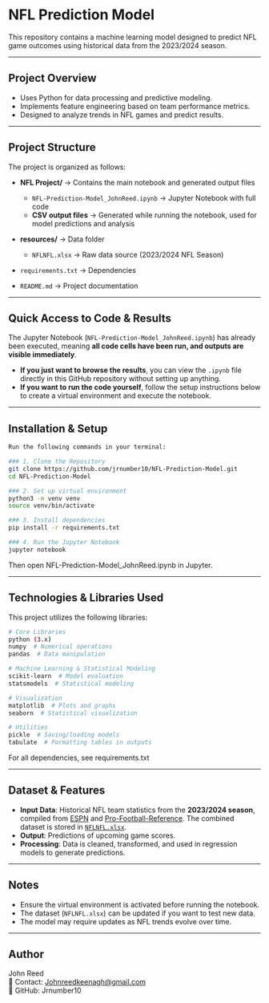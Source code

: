 # NFL Prediction Model  

This repository contains a machine learning model designed to predict NFL game outcomes using historical data from the 2023/2024 season.

---

## Project Overview  
- Uses Python for data processing and predictive modeling.  
- Implements feature engineering based on team performance metrics.  
- Designed to analyze trends in NFL games and predict results.  

---

## Project Structure  
The project is organized as follows:

- **NFL Project/** → Contains the main notebook and generated output files
  
  - `NFL-Prediction-Model_JohnReed.ipynb` → Jupyter Notebook with full code  
  - **CSV output files** → Generated while running the notebook, used for model predictions and analysis
  
- **resources/** → Data folder  
  - `NFLNFL.xlsx` → Raw data source (2023/2024 NFL Season)
    
- `requirements.txt` → Dependencies

- `README.md` → Project documentation  

---

## Quick Access to Code & Results  
The Jupyter Notebook (`NFL-Prediction-Model_JohnReed.ipynb`) has already been executed, meaning **all code cells have been run, and outputs are visible immediately**.  

 - **If you just want to browse the results**, you can view the `.ipynb` file directly in this GitHub repository without setting up anything.  
 - **If you want to run the code yourself**, follow the setup instructions below to create a virtual environment and execute the notebook.

---

## Installation & Setup  

```bash 
Run the following commands in your terminal:

### 1. Clone the Repository  
git clone https://github.com/jrnumber10/NFL-Prediction-Model.git
cd NFL-Prediction-Model

### 2. Set up virtual environment
python3 -m venv venv
source venv/bin/activate

### 3. Install dependencies
pip install -r requirements.txt

### 4. Run the Jupyter Notebook
jupyter notebook
```

Then open NFL-Prediction-Model_JohnReed.ipynb in Jupyter.

---

## Technologies & Libraries Used

This project utilizes the following libraries:

```bash
# Core Libraries  
python (3.x)  
numpy  # Numerical operations  
pandas  # Data manipulation  

# Machine Learning & Statistical Modeling  
scikit-learn  # Model evaluation  
statsmodels  # Statistical modeling  

# Visualization  
matplotlib  # Plots and graphs  
seaborn  # Statistical visualization  

# Utilities  
pickle  # Saving/loading models  
tabulate  # Formatting tables in outputs
```
For all dependencies, see requirements.txt

---

## Dataset & Features

- **Input Data**: Historical NFL team statistics from the **2023/2024 season**, compiled from [ESPN](https://www.espn.com/nfl/stats) and [Pro-Football-Reference](https://www.pro-football-reference.com/). The combined dataset is stored in [`NFLNFL.xlsx`](resources/NFLNFL.xlsx).
- **Output**: Predictions of upcoming game scores.
- **Processing**: Data is cleaned, transformed, and used in regression models to generate predictions.

---

## Notes  
- Ensure the virtual environment is activated before running the notebook.  
- The dataset (`NFLNFL.xlsx`) can be updated if you want to test new data.  
- The model may require updates as NFL trends evolve over time.  

---

## Author  
John Reed  
📧 Contact: Johnreedkeenagh@gmail.com  
🔗 GitHub: Jrnumber10  



